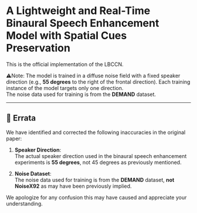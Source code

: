 # A Lightweight and Real-Time Binaural Speech Enhancement Model with Spatial Cues Preservation

This is the official implementation of the LBCCN.

⚠️Note: The model is trained in a diffuse noise field with a fixed speaker direction (e.g., **55 degrees** to the right of the frontal direction). Each training instance of the model targets only one direction.  
The noise data used for training is from the **DEMAND** dataset.

---

## 🔧 Errata

We have identified and corrected the following inaccuracies in the original paper:

1. **Speaker Direction**:  
   The actual speaker direction used in the binaural speech enhancement experiments is **55 degrees**, not 45 degrees as previously mentioned.

2. **Noise Dataset**:  
   The noise data used for training is from the **DEMAND** dataset, **not NoiseX92** as may have been previously implied.

We apologize for any confusion this may have caused and appreciate your understanding.
